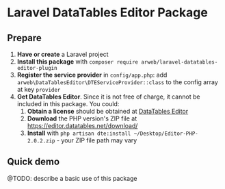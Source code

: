 # Laravel DataTables Editor Package

## Prepare

1. **Have or create** a Laravel project
2. **Install this package** with `composer require arweb/laravel-datatables-editor-plugin`
3. **Register the service provider** in `config/app.php`:
   add `arweb\DataTablesEditor\DTEServiceProvider::class` to the config array at key `provider`
4. **Get DataTables Editor**. Since it is not free of charge, it cannot be included in this package. You could:
    1. **Obtain a license** should be obtained at [DataTables Editor](https://editor.datatables.net)
    2. **Download** the PHP version's ZIP file at https://editor.datatables.net/download/
    3. **Install** with `php artisan dte:install ~/Desktop/Editor-PHP-2.0.2.zip` - your ZIP file path may vary

## Quick demo

@TODO: describe a basic use of this package
